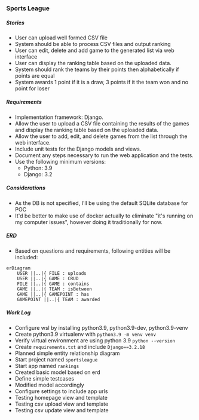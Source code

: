 ### Sports League

##### Stories
- User can upload well formed CSV file
- System should be able to process CSV files and output ranking
- User can edit, delete and add game to the generated list via web interface
- User can display the ranking table based on the uploaded data.
- System should rank the teams by their points then alphabetically if points are equal
- System awards 1 point if it is a draw, 3 points if it the team won and no point for loser

##### Requirements
- Implementation framework: Django.
- Allow the user to upload a CSV file containing the results of the games and display the ranking table based on the uploaded data.
- Allow the user to add, edit, and delete games from the list through the web interface.
- Include unit tests for the Django models and views.
- Document any steps necessary to run the web application and the tests.
- Use the following minimum versions:
    - Python: 3.9
    - Django: 3.2

##### Considerations
- As the DB is not specified, I'll be using the default SQLite database for POC
- It'd be better to make use of docker actually to eliminate "it's running on my computer issues", however doing it traditionally for now. 


##### ERD
- Based on questions and requirements, following entities will be included:
```mermaid
erDiagram
    USER ||..|{ FILE : uploads
    USER ||..|{ GAME : CRUD
    FILE ||..|{ GAME : contains
    GAME ||..|{ TEAM : isBetween
    GAME ||..|{ GAMEPOINT : has
    GAMEPOINT ||..|{ TEAM : awarded
```


##### Work Log
- Configure wsl by installing python3.9, python3.9-dev, python3.9-venv
- Create python3.9 virtualenv with `python3.9 -m venv venv`
- Verify virtual environment are using python 3.9 `python --version`
- Create `requirements.txt` and include `Django==3.2.18`
- Planned simple entity relationship diagram
- Start project named `sportsleague`
- Start app named `rankings`
- Created basic model based on erd
- Define simple testcases
- Modified model accordingly
- Configure settings to include app urls
- Testing homepage view and template
- Testing csv upload view and template
- Testing csv update view and template